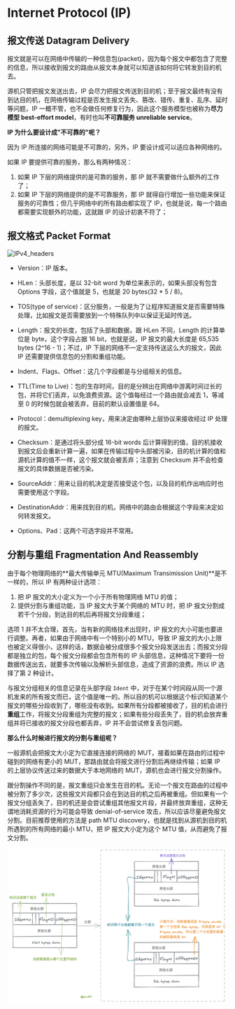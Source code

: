 # Internet Protocol (IP)

## 报文传送 Datagram Delivery

报文就是可以在网络中传输的一种信息包(packet)，因为每个报文中都包含了完整的信息，所以接收到报文的路由从报文本身就可以知道该如何将它转发到目的机去。

源机只管把报文发送出去，IP 会尽力把报文传送到目的机；至于报文最终有没有到达目的机，在网络传输过程是否发生报文丢失、篡改、错传、重复、乱序、延时等问题，IP 一概不管，也不会做任何修复行为，因此这个服务模型也被称为**尽力模型 best-effort model**，有时也叫**不可靠服务 unreliable service**。

**IP 为什么要设计成"不可靠的"呢？**

因为 IP 所连接的网络可能是不可靠的，另外，IP 要设计成可以适应各种网络的。

如果 IP 要提供可靠的服务，那么有两种情况：

1. 如果 IP 下层的网络提供的是可靠的服务，那 IP 就不需要做什么额外的工作了；
2. 如果 IP 下层的网络提供的是不可靠服务，那 IP 就得自行增加一些功能来保证服务的可靠性；但几乎网络中的所有路由都实现了 IP，也就是说，每一个路由都需要实现额外的功能，这就跟 IP 的设计初衷不符了；

## 报文格式 Packet Format

![IPv4_headers](../assets/network/IPv4_headers.png)

* Version：IP 版本。

* HLen：头部长度，是以 32-bit word 为单位来表示的，如果头部没有包含 Options 字段，这个值就是 5，也就是 20 bytes(32 * 5 / 8)。

* TOS(type of service)：区分服务，一般是为了让程序知道报文是否需要特殊处理，比如报文是否需要放到一个特殊队列中以保证无延时传送。

* Length：报文的长度，包括了头部和数据，跟 HLen 不同，Length 的计算单位是 byte，这个字段占据 16 bit，也就是说，IP 报文的最大长度是 65,535 bytes (2^16 - 1)；不过，IP 下层的网络不一定支持传送这么大的报文，因此 IP 还需要提供信息包的分割和重组功能。

* Indent、Flags、Offset：这几个字段都是与分组相关的信息。

* TTL(Time to Live)：包的生存时间，目的是分辨出在网络中游离时间过长的包，并将它们丢弃，以免浪费资源。这个值每经过一个路由就会减去 1，等减至 0 的时候包就会被丢弃，目前的默认设置值是 64。

* Protocol：demultiplexing key，用来决定由哪种上层协议来接收经过 IP 处理的报文。

* Checksum：是通过将头部分成 16-bit words 后计算得到的值，目的机接收到报文后会重新计算一遍，如果在传输过程中头部被污染，目的机计算的值和源机计算的值不一样，这个报文就会被丢弃；注意到 Checksum 并不会检查报文的具体数据是否被污染。

* SourceAddr：用来让目的机决定是否接受这个包，以及目的机作出响应时也需要使用这个字段。

* DestinationAddr：用来找到目的机，网络中的路由会根据这个字段来决定如何转发报文。

* Options、Pad：这两个可选字段并不常用。

## 分割与重组 Fragmentation And Reassembly

由于每个物理网络的**最大传输单元 MTU(Maximum Transimission Unit)**是不一样的，所以 IP 有两种设计选项：

1. 把 IP 报文的大小定义为一个小于所有物理网络 MTU 的值；
2. 提供分割与重组功能，当 IP 报文大于某个网络的 MTU 时，把 IP 报文分割成若干个分段，到达目的机后再将报文分段重组；

选项 1 并不太合理，首先，当有新的网络技术出现时，IP 报文的大小可能也要进行调整。再者，如果由于网络中有一个特别小的 MTU，导致 IP 报文的大小上限也被定义得很小，这样的话，数据会被分成很多个报文分段发送出去；而报文分段都是独立的包，每个报文分段都会包含所有的 IP 头部信息，这种情况下要将一份数据传送出去，就要多次传输以及解析头部信息，造成了资源的浪费。所以 IP 选择了第 2 种设计。

与报文分组相关的信息记录在头部字段 `Ident` 中，对于在某个时间段从同一个源机发来的所有报文而已，这个值是唯一的。所以目的机可以根据这个标识知道某个报文的哪些分段收到了，哪些没有收到。如果所有分段都被接收了，目的机会进行**重组**工作，将报文分段重组为完整的报文；如果有些分段丢失了，目的机会放弃重组并将已接收的报文分段也都丢弃，IP 并不会尝试修复丢包问题。

**那么什么时候进行报文的分割与重组呢？**

一般源机会把报文大小定为它直接连接的网络的 MUT，接着如果在路由的过程中碰到的网络有更小的 MUT，那路由就会将报文进行分割后再继续传输；如果 IP 的上层协议传送过来的数据大于本地网络的 MUT，源机也会进行报文分割操作。

跟分割操作不同的是，报文重组只会发生在目的机。无论一个报文在路由的过程中被分割了多少次，这些报文片段都只会在到达目的机之后再被重组。但如果有一个报文分组丢失了，目的机还是会尝试重组其他报文片段，并最终放弃重组，这种无谓地消耗资源的行为可能会导致 denial-of-service 攻击，所以应该尽量避免报文分割。目前推荐使用的方法是 path MTU discovery，也就是找到从源机到目的机所遇到的所有网络的最小 MTU，把 IP 报文大小定为这个 MTU 值，从而避免了报文分割。

![](../assets/network/ip_fragmentation.png)

